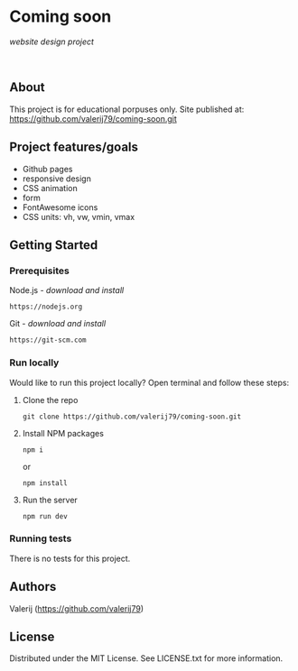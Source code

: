 # Coming soon

_website design project_

<br>

## About

This project is for educational porpuses only. 
Site published at: https://github.com/valerij79/coming-soon.git



## Project features/goals

-   Github pages
-   responsive design
-   CSS animation
-   form
-   FontAwesome icons
-   CSS units: vh, vw, vmin, vmax

## Getting Started

### Prerequisites

Node.js - _download and install_

```
https://nodejs.org
```

Git - _download and install_

```
https://git-scm.com
```

### Run locally

Would like to run this project locally? Open terminal and follow these steps:

1. Clone the repo
    ```
    git clone https://github.com/valerij79/coming-soon.git
    ```
2. Install NPM packages
    ```
    npm i
    ```
    or
    ```
    npm install
    ```
3. Run the server
    ```
    npm run dev
    ```

### Running tests

There is no tests for this project.

## Authors

Valerij (https://github.com/valerij79)

## License

Distributed under the MIT License. See LICENSE.txt for more information.
